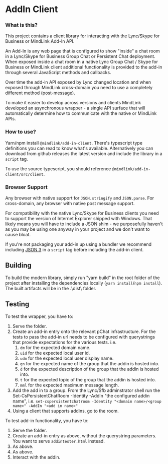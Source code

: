 
# AddIn Client

### What is this?

This project contains a client library for interacting with the Lync/Skype for Business or MindLink Add-In API.

An Add-In is any web page that is configured to show "inside" a chat room in a Lync/Skype for Business Group Chat or Persistent Chat deployment.
When exposed inside a chat room in a native Lync Group Chat / Skype for Business or MindLink client additional functionality is provided to the add-in through several JavaScript methods and callbacks.

Over time the add-in API exposed by Lync changed location and when exposed through MindLink cross-domain you need to use a completely different method (post-message).

To make it easier to develop across versions and clients MindLink developed an asynchronous wrapper - a single API surface that will automatically determine how to communicate with the native or MindLink APIs.

### How to use?

Yarn/npm install `@mindlink/add-in-client`. There's typescript type definitions you can read to know what's available.
Alternatively you can download from github releases the latest version and include the library in a `script` tag.

To use the source typescript, you should reference `@mindlink/add-in-client/src/client`.

### Browser Support

Any browser with native support for `JSON.stringify` and `JSON.parse`. For cross-domain, any browser with native post message support. 

For compatibility with the native Lync/Skype for Business clients you need to support the version of Internet Explorer shipped with Windows. That likely means you will have to include a JSON shim - we purposefully haven't as you may be using one anyway in your project and we don't want to cause bloat.

If you're not packaging your add-in up using a bundler we recommend including [JSON 3](https://github.com/bestiejs/json3) in a `script` tag before including the add-in client.

## Building

To build the modern library, simply run "yarn build" in the root folder of the project after installing the dependencies locally (`yarn install`/`npm install`). The built artifacts will be in the .\dist\ folder.

## Testing

To test the wrapper, you have to:

1. Serve the folder.
2. Create an add-in entry onto the relevant pChat infrastructure. For the tests to pass the add-in url needs to be configured with querystrings that provide expectations for the various tests. i.e.
    1. `dm` for the expected domain name.
    2. `uid` for the expected local user id.
    3. `udm` for the expected  local user display name.
    4. `gn` for the expected  name of the group that the addin is hosted into.
    5. `d` for the expected description of the group that the addin is hosted into.
    6. `t` for the expected topic of the group that the addin is hosted into.
    7. `mml` for the expected maximum message length.
3. Add the add in to a group. From the Lync/Sfb adminstrator shell run the Set-CsPersistentChatRoom -Identity -AddIn "the configured addin name", i.e.
`set-cspersistentchatroom -Identity "<domain name>/<group name>" -AddIn "<add in name>"`
4. Using a client that supports addins, go to the room.

To test add-in functionality, you have to:

1. Serve the folder.
2. Create an add-in entry as above, without the querystring parameters. You want to serve `addintester.html` instead.
3. As above.
4. As above.
5. Interact with the addin.
